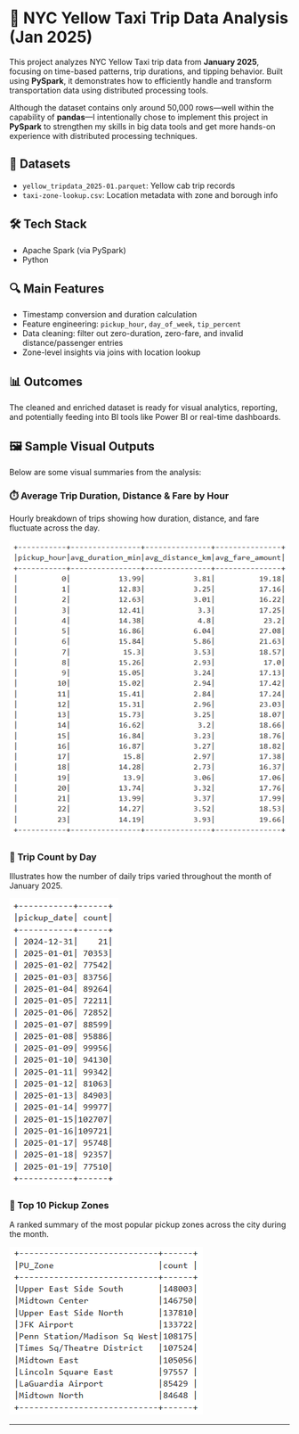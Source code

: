 # 🚕 NYC Yellow Taxi Trip Data Analysis (Jan 2025)

This project analyzes NYC Yellow Taxi trip data from **January 2025**, focusing on time-based patterns, trip durations, and tipping behavior. Built using **PySpark**, it demonstrates how to efficiently handle and transform transportation data using distributed processing tools.

Although the dataset contains only around 50,000 rows—well within the capability of **pandas**—I intentionally chose to implement this project in **PySpark** to strengthen my skills in big data tools and get more hands-on experience with distributed processing techniques.

## 📁 Datasets

- `yellow_tripdata_2025-01.parquet`: Yellow cab trip records
- `taxi-zone-lookup.csv`: Location metadata with zone and borough info

## 🛠 Tech Stack

- Apache Spark (via PySpark)
- Python

## 🔍 Main Features

- Timestamp conversion and duration calculation
- Feature engineering: `pickup_hour`, `day_of_week`, `tip_percent`
- Data cleaning: filter out zero-duration, zero-fare, and invalid distance/passenger entries
- Zone-level insights via joins with location lookup

## 📊 Outcomes

The cleaned and enriched dataset is ready for visual analytics, reporting, and potentially feeding into BI tools like Power BI or real-time dashboards.

## 🖼 Sample Visual Outputs

Below are some visual summaries from the analysis:

### ⏱️ Average Trip Duration, Distance & Fare by Hour
Hourly breakdown of trips showing how duration, distance, and fare fluctuate across the day.

![Average Trip Data](https://github.com/EduardTadevosyan/PysparkNYCyellowcab/blob/main/Images/The_avg_data.png)

### 📅 Trip Count by Day
Illustrates how the number of daily trips varied throughout the month of January 2025.

![Trip Count by Day](https://github.com/EduardTadevosyan/PysparkNYCyellowcab/blob/main/Images/Total_trips.png)

### 📍 Top 10 Pickup Zones
A ranked summary of the most popular pickup zones across the city during the month.

![Top 10 Pickup Zones](https://github.com/EduardTadevosyan/PysparkNYCyellowcab/blob/main/Images/Top_10_pickup_zones.png)

---
